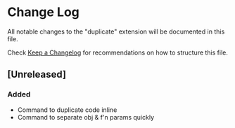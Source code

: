 # Change Log
All notable changes to the "duplicate" extension will be documented in this file.

Check [Keep a Changelog](http://keepachangelog.com/) for recommendations on how to structure this file.

## [Unreleased]
### Added
- Command to duplicate code inline
- Command to separate obj & f'n params quickly
